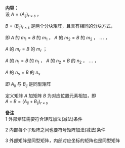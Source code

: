 **内容：**    
设 $A=(A_{ij})_{r×s}$ ，    
    
 $B=(B_{ij})_{r×s}$  是两个分块矩阵，且具有相同的分块方式，    
    
即  $A$ 的 $m_1=B$ 的 $m_1$ ， $A$ 的 $m_2=B$ 的 $m_2$ ， $\cdots$ ，    
    
 $A$ 的 $m_r=B$ 的 $m_r$ ；    
    
 $A$ 的 $n_1=B$ 的 $n_1$ ， $A$ 的 $n_2=B$ 的 $n_2$ ， $\cdots$ ，    
    
 $A$ 的 $n_s=B$ 的 $n_s$     
    
即 $A_{ij}$ 与 $B_{ij}$ 是同型矩阵    
    
定义矩阵 $A$ 加矩阵 $B$ 为对应位置元素相加，即    
 $A+B=(A_{ij}+B_{ij})_{r\times s}$     
    
**备注**    
1 外部矩阵需要符合矩阵加法(减法)条件    
    
2 内部每个子矩阵之间也要符号矩阵加法(减法)条件    
    
3 外部矩阵是同型矩阵，内部对应坐标的矩阵也是同型矩阵    
